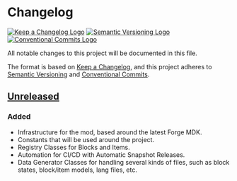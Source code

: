 # Changelog

[![Keep a Changelog Logo](https://img.shields.io/badge/Keep%20a%20Changelog-7851a9?logo=keepachangelog&logoColor=white
)](https://keepachangelog.com)
[![Semantic Versioning Logo](https://img.shields.io/badge/Semantic%20Versioning-7851a9?logo=semver&logoColor=white
)](https://semver.org)
[![Conventional Commits Logo](https://img.shields.io/badge/Conventional%20Commits-7851a9?logo=conventionalcommits&logoColor=white
)](https://conventionalcommits.org)

All notable changes to this project will be documented in this file.

The format is based on [Keep a Changelog](https://keepachangelog.com/en/1.0.0/),
and this project adheres to [Semantic Versioning](https://semver.org/spec/v2.0.0.html)
and [Conventional Commits](https://www.conventionalcommits.org/en/v1.0.0/).

## [Unreleased]

### Added

- Infrastructure for the mod, based around the latest Forge MDK.
- Constants that will be used around the project.
- Registry Classes for Blocks and Items.
- Automation for CI/CD with Automatic Snapshot Releases.
- Data Generator Classes for handling several kinds of files, such as block states, block/item models, lang files, etc.

[Unreleased]: https://github.com/KuryKat-Modpacks/MoreMaterials/compare/HEAD...HEAD